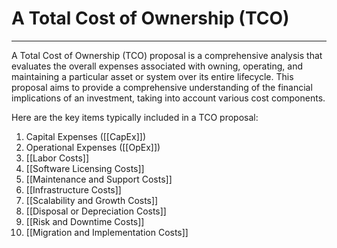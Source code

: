 # A Total Cost of Ownership (TCO)
-------------
A Total Cost of Ownership (TCO) proposal is a comprehensive analysis that evaluates the overall expenses associated with owning, operating, and maintaining a particular asset or system over its entire lifecycle. This proposal aims to provide a comprehensive understanding of the financial implications of an investment, taking into account various cost components. 

Here are the key items typically included in a TCO proposal:
1. Capital Expenses ([[CapEx]])
2. Operational Expenses ([[OpEx]])
3. [[Labor Costs]]
4. [[Software Licensing Costs]]
5. [[Maintenance and Support Costs]]
6. [[Infrastructure Costs]]
7. [[Scalability and Growth Costs]]
8. [[Disposal or Depreciation Costs]]
9. [[Risk and Downtime Costs]]
10. [[Migration and Implementation Costs]]